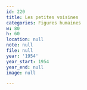 ```yaml
---
id: 220
title: Les petites voisines
categories: Figures humaines
w: 80
h: 60
location: null
note: null
file: null
year: '1954'
year_start: 1954
year_end: null
image: null

---
```

